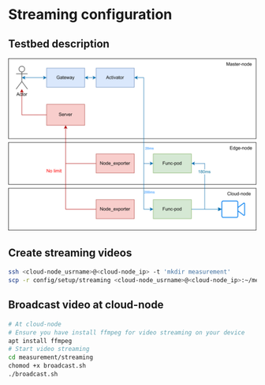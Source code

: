 # Streaming configuration

## Testbed description

![testbed design](./imgs/streaming-testbed.png)

## Create streaming videos

```bash
ssh <cloud-node_usrname>@<cloud-node_ip> -t 'mkdir measurement'
scp -r config/setup/streaming <cloud-node_usrname>@<cloud-node_ip>:~/measurement/streaming
```

## Broadcast video at cloud-node

```bash
# At cloud-node
# Ensure you have install ffmpeg for video streaming on your device
apt install ffmpeg
# Start video streaming
cd measurement/streaming
chomod +x broadcast.sh
./broadcast.sh
```